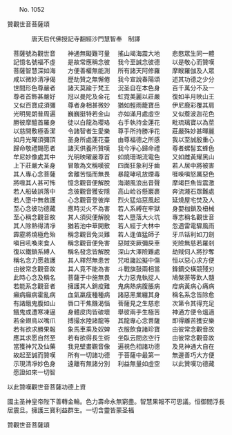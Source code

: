 ﻿　　No. 1052

贊觀世音菩薩頌

　　　　唐天后代佛授記寺翻經沙門慧智奉　制譯


　菩薩號為觀世音　　神通無礙難可量
　搖山竭海震大地　　悲愍眾生同一體
　記憶名號福不虛　　是故常應稱念彼
　我今至誠念彼德　　以是敬心而贊嘆
　菩薩智慧深如海　　方便善權無能測
　所有諸天阿修羅　　摩睺羅伽及人眾
　咸以微妙清凈偈　　歷劫贊之無懈倦
　我今宣說春陽頌　　述其功德之少分
　世間形色尊嚴者　　諸天莫踰于梵王
　況圣自在本色身　　百千萬分不及一
　尊者首飾甚嚴好　　冠以曼陀及金花
　虹霓美麗以莊嚴　　復如半月映山王
　又似百寶成須彌　　尊者身相甚微妙
　猶如輕雨籠寶岳　　伊尼鹿彩覆其肩
　光明晃朗普周遍　　巍巍挺特若金山
　亦如滿月處虛空　　又似薝波迦花色
　勝彼摩醯首羅身　　徒以白龍為瓔珞
　右手執持金蓮花　　毗琉璃寶以為莖
　以慈開敷極香潔　　令諸智者生愛樂
　尊手所持勝凈花　　莊嚴殊妙甚暉麗
　如月光曜須彌頂　　圣身所處蓮花臺
　由尊福德之所感　　我以至誠殷重心
　歸命敬禮賜愿者　　諸天供養所贊嘆
　我今凈心歸命禮　　尊者螺髻玄蜂色
　牟尼妙像處其中　　光明映曜嚴尊首
　如燒珊瑚流電色　　又如雌黃耀黑山
　上下莊嚴大圣身　　冒敢為文稱嘆彼
　四面狂象利牙齒　　若人居中將被害
　其人專心念菩薩　　舍離苦惱而無畏
　暴龍哮吼放煙毒　　啀喍嗔怒厲惡色
　將噬其人甚可怖　　憶念觀音便解脫
　海潮風浪出音聲　　摩竭巨魚皆震激
　若人船破誤落中　　念彼觀音獲安隱
　高山崄谷懸巖裹　　奔流濺石眾難處
　若人墮中無救護　　心念觀音登彼岸
　烈火猛焰惡風起　　延燒屋宅焚及人
　至心念彼功德藏　　應時災火不為害
　若人系縛在牢獄　　身嬰枷鎖及杻械
　至心稱念觀音故　　其人須臾便解脫
　若人墮落大火坑　　專志稱名觀世音
　其人除熱得清凈　　猶若池中華開敷
　若人經于大林中　　忽遇雷電驟風雨
　霹靂將燒極危殆　　稱念觀音免災難
　若人逢值猛師子　　牙爪铦利如刀劍
　嗔目吼喚來食人　　稱念觀音便免害
　惡賊突厥彌戾車　　兇險無慈若羅剎
　復以鐵鎖系縛人　　稱名發念皆解脫
　深山大澤險難處　　劫賊伺人將抄奪
　稱名念力愿救護　　其人釋然無患苦
　咒呾讒訟擬中傷　　恒以惡心求方便
　由彼常念觀音故　　其人竟不能為害
　斗戰旗鼓兩相當　　鋒鏑交橫競殘刃
　此時心念及稱名　　菩薩于中施無畏
　大力惡鬼執捉人　　鳩槃荼等飲人髓
　若能系念觀音者　　擁護其人銷疫難
　鬼病熱病腹脹病　　疳病黃病心痛病
　癩病癲病霍亂病　　血氣羸瘦種種病
　諸惡黑業纏其身　　稱名系念皆除愈
　有諸餓鬼腹如山　　唇口干焦饑渴惱
　菩薩見之生慈悲　　次第令其得充足
　餓鬼或遭寒凍逼　　身體皮肉皆破壞
　舉彼兩手生極苦　　神通方便令熅適
　若金翅鳥以嘴爪　　搏撮水陸諸龍等
　其龍專心念菩薩　　即得離苦獲安樂
　若有欲求勝果報　　象馬車乘及奴婢
　衣服飲食諸珍寶　　由彼常念觀音故
　應其求愿自然至　　若有欲得長生術
　坐臥云間恣空行　　由彼常念觀音故
　當獲神咒及仙藥　　我見壁畫觀音像
　遍視色相諸功德　　及見神通大自在
　故起至誠而贊嘆　　所有一切諸功德
　于菩薩中最第一　　無邊善巧大方便
　示現清凈妙色身　　遠離有無諸分別
　利益無量如虛空　　以此贊嘆功德藏
　愿證如來一切智　

以此贊嘆觀世音菩薩功德上資

國主圣神皇帝陛下善轉金輪。色力壽命永無窮盡。智慧果報不可思議。恒御閻浮長居震旦。擁護三寶利益群生。一切含靈皆蒙圣福

贊觀世音菩薩頌
